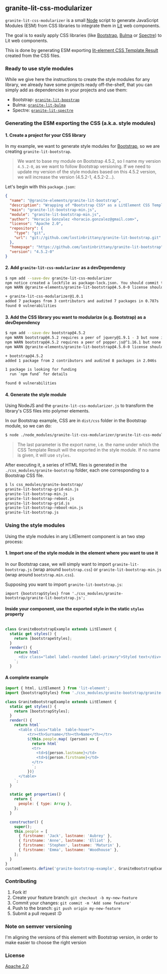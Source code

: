## granite-lit-css-modularizer


`granite-lit-css-modularizer` is a small [Node](https://nodejs.org) script to generate JavaScript Modules (ESM) from CSS libraries to integrate them in [Lit](https://lit.dev/) web components. 

The goal is to easily apply CSS libraries (like [Bootstrap](https://getbootstrap.com/), [Bulma](https://bulma.io/) or [Spectre](https://picturepan2.github.io/spectre/)) to Lit web components.

This is done by generating ESM exporting [lit-element CSS Template Result](https://lit-element.polymer-project.org/api/classes/_lit_element_.cssresult.html) created from the CSS files. 



### Ready to use style modules

While we give here the instructions to create the style modules for any library, we already have some projects ready off-the-shelf, that you can simply add as dependencies in your projects and use them:

- Bootstrap: [`granite-lit-boostrap`](https://github.com/lostinbrittany/granite-lit-bootstrap)
- Bulma: [`granite-lit-bulma`](https://github.com/lostinbrittany/granite-lit-bulma)
- Spectre: [`granite-lit-spectre`](https://github.com/lostinbrittany/granite-lit-spectre)

### Generating the ESM exporting the CSS (a.k.a. style modules)

#### 1. Create a project for your CSS library

In my example, we want to generate style modules for [Bootstrap](https://getbootstrap.com/), so we are creating `granite-lit-bootstrap`. 

> We want to base my module on Bootstrap 4.5.2, so I name my version  `4.5.2-0`, as we want to follow Bootstrap versioning. If we need to update my version of the style modules based on this 4.5.2 version, we will increase the version (4.5.2-1, 4.5.2-2...).

Let's begin with this `package.json`:

```json
{
  "name": "@granite-elements/granite-lit-bootstrap",
  "description": "Wrapping of *Bootstrap CSS* as a LitElement CSS TemplateResult to be used in LitElement web components",
  "main": "granite-lit-bootstrap-min.js",
  "module": "granite-lit-bootstrap-min.js",
  "author": "Horacio Gonzalez <horacio.gonzalez@gmail.com>",
  "license": "Apache 2.0",
  "repository": {
    "type": "git",
    "url": "git://github.com/lostinbrittany/granite-lit-bootstrap.git"
  },
  "homepage": "https://github.com/lostinbrittany/granite-lit-bootstrap",
  "version": "4.5.2-0"
}
```

#### 2. Add `granite-lit-css-modularizer` as a devDependency

```bash
$ npm add --save-dev granite-lit-css-modularizer
npm notice created a lockfile as package-lock.json. You should commit this file.
npm WARN @granite-elements/granite-lit-bootstrap@4.5.0-0 license should be a valid SPDX license expression

+ granite-lit-css-modularizer@1.0.1
added 7 packages from 3 contributors and audited 7 packages in 0.787s
found 0 vulnerabilities
```


#### 3. Add the CSS library you want to modularize  (e.g. Bootstrap) as a devDependency


```bash
$ npm add --save-dev bootstrap@4.5.2
npm WARN bootstrap@4.5.2 requires a peer of jquery@1.9.1 - 3 but none is installed. You must install peer dependencies yourself.
npm WARN bootstrap@4.5.2 requires a peer of popper.js@^1.16.1 but none is installed. You must install peer dependencies yourself.
npm WARN @granite-elements/granite-lit-bootstrap@4.5.0-0 license should be a valid SPDX license expression

+ bootstrap@4.5.2
added 1 package from 2 contributors and audited 8 packages in 2.046s

1 package is looking for funding
  run `npm fund` for details

found 0 vulnerabilities
```

#### 4. Generate the style module

Using NodeJS and the `granite-lit-css-modularizer.js` to transform the library's CSS files into polymer elements.

In our Bootstrap example, CSS are in `dist/css` folder in the Bootstrap module, so we can do:

```bash
$ node ./node_modules/granite-lit-css-modularizer/granite-lit-css-modularizer.js ./node_modules/bootstrap/dist/css ./css_modules/granite-bootstrap bootsrapStyles
```

> The last parameter is the export name, i.e. the name under which the CSS Template Result will the exported in the style module. If no name is given, it will use `styles`.

After executing it, a series of HTML files is generated in the `./css_modules/granite-bootstrap` folder, each one corresponding to a Bootstrap CSS file.

```bash
$ ls css_modules/granite-bootstrap/
granite-lit-bootstrap-grid-min.js  
granite-lit-bootstrap-min.js         
granite-lit-bootstrap-reboot.js
granite-lit-bootstrap-grid.js      
granite-lit-bootstrap-reboot-min.js  
granite-lit-bootstrap.js
```


### Using the style modules 

Using the style modules in any LitElement component is an two step process:

#### 1. Import one of the style module in the element where you want to use it

In our Bootstrap case, we will simply want to import `granite-lit-bootstrap.js` (wrap around `bootstrap.css`) or `granite-lit-bootstrap-min.js` (wrap around `bootstrap.min.css`).

Supposing you want to import `granite-lit-bootstrap.js`:
 
```
import {bootstrapStyles} from './css_modules/granite-bootstrap/granite-lit-bootstrap.js';
``` 

#### Inside your component, use the exported style in the static `styles` property


```js

class GraniteBootstrapExample extends LitElement {
  static get styles() {
    return [bootstrapeStyles];
  }
  render() {
    return html`
      <div class="label label-rounded label-primary">Styled text</div>
    `;
  }
```

#### A complete example

```js
import { html, LitElement } from 'lit-element';
import {bootstrapStyles} from './css_modules/granite-bootstrap/granite-lit-bootstrap.js';

class GraniteBootstrapExample extends LitElement {
  static get styles() {
    return [bootstrapStyles];
  }
  render() {
    return html`
      <table class="table  table-hover">
          <tr><th>Surname</th><th>Name</th></tr>
          ${this.people.map( (person) => {
            return html`
            <tr>
              <td>${person.lastname}</td>
              <td>${person.firstname}</td>
            </tr>
            `;
          })}
      </table>
    `;
  }

  static get properties() {
    return {
      people: { type: Array },
    };
  }

  constructor() {
    super();
    this.people = [
      { firstname: 'Jack', lastname: 'Aubrey' },
      { firstname: 'Anne', lastname: 'Elliot' },
      { firstname: 'Stephen', lastname: 'Maturin' },
      { firstname: 'Emma', lastname: 'Woodhouse' },
    ];
  }
}
customElements.define('granite-bootstrap-example', GraniteBootstrapExample);

```

### Contributing

1. Fork it!
2. Create your feature branch: `git checkout -b my-new-feature`
3. Commit your changes: `git commit -m 'Add some feature'`
4. Push to the branch: `git push origin my-new-feature`
5. Submit a pull request :D

### Note on semver versioning

I'm aligning the versions of this element with Bootstrap version, in order to make easier to choose the right version
 
### License

[Apache 2.0](http://www.apache.org/licenses/LICENSE-2.0)
